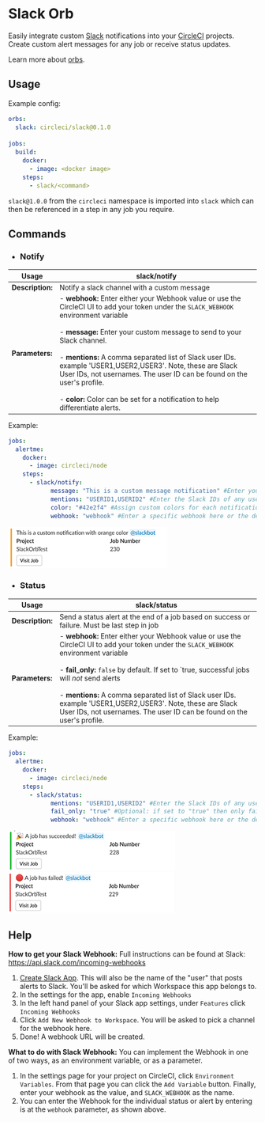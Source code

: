 # Slack Orb


Easily integrate custom [Slack](https://slack.com/ "Slack") notifications into your [CircleCI](https://circleci.com/ "CircleCI") projects. Create custom alert messages for any job or receive status updates. 

Learn more about [orbs](https://github.com/CircleCI-Public/config-preview-sdk/blob/master/docs/using-orbs.md "orb").


## Usage

Example config:
```yaml
orbs:
  slack: circleci/slack@0.1.0

jobs:
  build:
    docker: 
      - image: <docker image>
    steps:
      - slack/<command>

```
`slack@1.0.0` from the `circleci` namespace is imported into `slack` which can then be referenced in a step in any job you require.

## Commands
- ### Notify

|  Usage | slack/notify   |
| ------------ | ------------ |
| **Description:**  | Notify a slack channel with a custom message  |   
|  **Parameters:** | - **webhook:**  Enter either your Webhook value or use the CircleCI UI to add your token under the `SLACK_WEBHOOK` environment variable <br><br> - **message:** Enter your custom message to send to your Slack channel.  <br> <br> - **mentions:** A comma separated list of Slack user IDs. example 'USER1,USER2,USER3'. Note, these are Slack User IDs, not usernames. The user ID can be found on the user's profile. <br> <br> - **color:** Color can be set for a notification to help differentiate alerts.|

Example:

```yaml
jobs:
  alertme:
    docker: 
      - image: circleci/node
    steps:
      - slack/notify:
            message: "This is a custom message notification" #Enter your own message
            mentions: "USERID1,USERID2" #Enter the Slack IDs of any users who should be alerted to this message.
            color: "#42e2f4" #Assign custom colors for each notification
            webhook: "webhook" #Enter a specific webhook here or the default will use $SLACK_WEBHOOK 
```
![Custom Message Example](/img/notifyMessage.PNG)

- ### Status

|  Usage | slack/status   |
| ------------ | ------------ |
| **Description:**  | Send a status alert at the end of a job based on success or failure. Must be last step in job  |   
|  **Parameters:** | -  **webhook:** Enter either your Webhook value or use the CircleCI UI to add your token under the `SLACK_WEBHOOK` environment variable <br> <br> -  **fail_only:** `false` by default. If set to `true, successful jobs will _not_ send alerts <br> <br> - **mentions:** A comma separated list of Slack user IDs. example 'USER1,USER2,USER3'. Note, these are Slack User IDs, not usernames. The user ID can be found on the user's profile. | 

Example:

```yaml
jobs:
  alertme:
    docker: 
      - image: circleci/node
    steps:
      - slack/status:
            mentions: "USERID1,USERID2" #Enter the Slack IDs of any users who should be alerted to this message.
            fail_only: "true" #Optional: if set to "true" then only failure messages will occur.
            webhook: "webhook" #Enter a specific webhook here or the default will use $SLACK_WEBHOOK 
```

![Status Success Example](/img/statusSuccess.PNG)
![Status Fail Example](/img/statusFail.PNG)


## Help

**How to get your Slack Webhook:**  Full instructions can be found at Slack: https://api.slack.com/incoming-webhooks
1. [Create Slack App](https://api.slack.com/docs/slack-button#register_your_slack_app). This will also be the name of the "user" that posts alerts to Slack. You'll be asked for which Workspace this app belongs to.
2. In the settings for the app, enable `Incoming Webhooks`
3. In the left hand panel of your Slack app settings, under `Features` click `Incoming Webhooks`
4. Click `Add New Webhook to Workspace`. You will be asked to pick a channel for the webhook here.
5. Done! A webhook URL will be created. 
     
**What to do with Slack Webhook:** You can implement the Webhook in one of two ways, as an environment variable, or as a parameter.
1. In the settings page for your project on CircleCI, click `Environment Variables`. From that page you can click the `Add Variable` button. Finally, enter your webhook as the value, and `SLACK_WEBHOOK` as the name.
2. You can enter the Webhook for the individual status or alert by entering is at the `webhook` parameter, as shown above.
